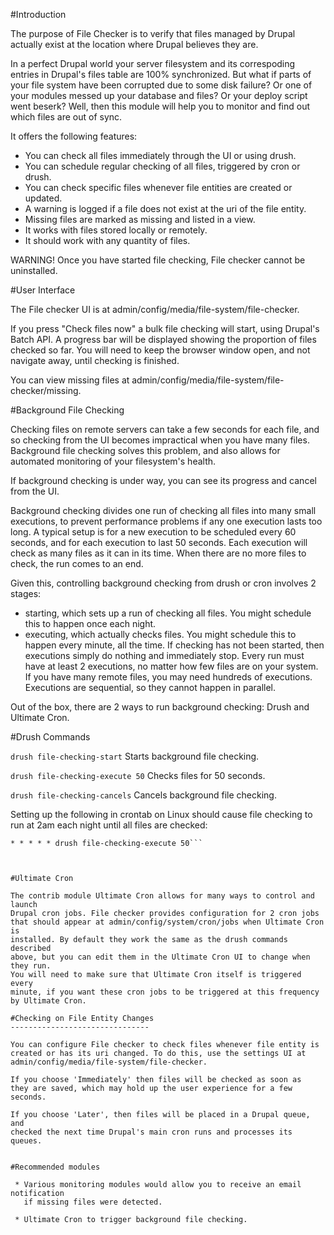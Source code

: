 #Introduction

The purpose of File Checker is to verify that files managed by Drupal actually 
exist at the location where Drupal believes they are.

In a perfect Drupal world your server filesystem and its correspoding entries in 
Drupal's files table are 100% synchronized. But what if parts of your file system 
have been corrupted due to some disk failure? Or one of your modules messed up 
your database and files? Or your deploy script went beserk? Well, then this module 
will help you to monitor and find out which files are out of sync.

It offers the following features:

 * You can check all files immediately through the UI or using drush.
 * You can schedule regular checking of all files, triggered by cron or drush.
 * You can check specific files whenever file entities are created or updated.
 * A warning is logged if a file does not exist at the uri of the file entity.
 * Missing files are marked as missing and listed in a view.
 * It works with files stored locally or remotely.
 * It should work with any quantity of files.

WARNING! Once you have started file checking, File checker cannot be 
uninstalled.

#User Interface

The File checker UI is at admin/config/media/file-system/file-checker.

If you press "Check files now" a bulk file checking will start, using
Drupal's Batch API. A progress bar will be displayed showing the proportion of
files checked so far. You will need to keep the browser window open, and not
navigate away, until checking is finished.

You can view missing files at admin/config/media/file-system/file-checker/missing.


#Background File Checking

Checking files on remote servers can take a few seconds for each file, and so
checking from the UI becomes impractical when you have many files. Background
file checking solves this problem, and also allows for automated monitoring of
your filesystem's health.

If background checking is under way, you can see its progress and cancel from the UI.

Background checking divides one run of checking all files into many small executions,
to prevent performance problems if any one execution lasts too long. A typical setup
is for a new execution to be scheduled every 60 seconds, and for each execution
to last 50 seconds. Each execution will check as many files as it can in its time.
When there are no more files to check, the run comes to an end.

Given this, controlling background checking from drush or cron involves 2 stages:
* starting, which sets up a run of checking all files. You might schedule this to
happen once each night.
* executing, which actually checks files. You might schedule this to happen every
minute, all the time. If checking has not been started, then executions simply do
nothing and immediately stop. Every run must have at least 2 executions, no matter
how few files are on your system. If you have many remote files, you may need hundreds
of executions. Executions are sequential, so they cannot happen in parallel.

Out of the box, there are 2 ways to run background checking: Drush and Ultimate Cron.

#Drush Commands

```drush file-checking-start```
Starts background file checking.

```drush file-checking-execute 50```
Checks files for 50 seconds.

```drush file-checking-cancels```
Cancels background file checking.

Setting up the following in crontab on Linux should cause file checking to
run at 2am each night until all files are checked:

```0 2 * * * drush file-checking-start
* * * * * drush file-checking-execute 50```



#Ultimate Cron

The contrib module Ultimate Cron allows for many ways to control and launch
Drupal cron jobs. File checker provides configuration for 2 cron jobs
that should appear at admin/config/system/cron/jobs when Ultimate Cron is
installed. By default they work the same as the drush commands described
above, but you can edit them in the Ultimate Cron UI to change when they run.
You will need to make sure that Ultimate Cron itself is triggered every
minute, if you want these cron jobs to be triggered at this frequency
by Ultimate Cron.

#Checking on File Entity Changes
-------------------------------

You can configure File checker to check files whenever file entity is
created or has its uri changed. To do this, use the settings UI at
admin/config/media/file-system/file-checker.

If you choose 'Immediately' then files will be checked as soon as
they are saved, which may hold up the user experience for a few seconds.

If you choose 'Later', then files will be placed in a Drupal queue, and
checked the next time Drupal's main cron runs and processes its queues.


#Recommended modules

 * Various monitoring modules would allow you to receive an email notification 
   if missing files were detected.
 
 * Ultimate Cron to trigger background file checking.
